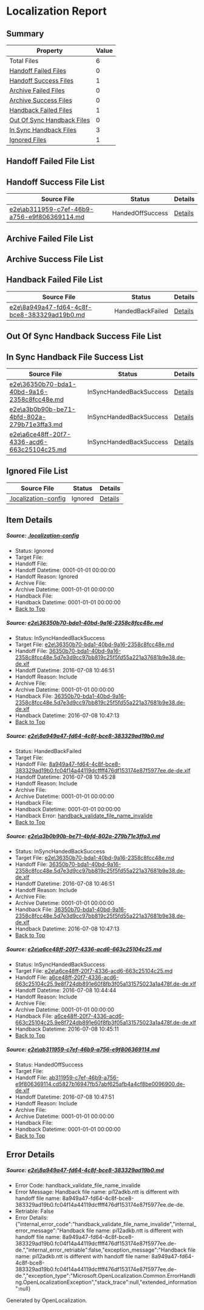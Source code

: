 # <a name='report-top'></a> Localization Report

## Summary
 Property | Value 
 -------- | ----- 
 Total Files | 6
[ Handoff Failed Files ](#handoff-failed-list)| 0
[ Handoff Success Files ](#handoff-success-list)| 1
[ Archive Failed Files ](#archive-failed-list)| 0
[ Archive Success Files ](#archive-success-list)| 0
[ Handback Failed Files ](#handback-failed-list)| 1
[ Out Of Sync Handback Files ](#outofsync-handback-success-list)| 0
[ In Sync Handback Files ](#insync-handback-success-list)| 3
[ Ignored Files ](#ignored-list)| 1

## <a name='handoff-failed-list'></a> Handoff Failed File List

## <a name='handoff-success-list'></a> Handoff Success File List
 Source File | Status | Details 
 ----------- | ------ | ------- 
 [e2e\ab311959-c7ef-46b9-a756-e9f806369114.md](https://github.com/OpenLocalizationTestOrg/oltest/blob/c1572da366a7c9f4ec2a28c24bc600ee771213e5/e2e/ab311959-c7ef-46b9-a756-e9f806369114.md) | HandedOffSuccess | [Details](#e3271bbee6634186b8958fd5d19abc078f844e5d5)

## <a name='archive-failed-list'></a> Archive Failed File List

## <a name='archive-success-list'></a> Archive Success File List

## <a name='handback-failed-list'></a> Handback Failed File List
 Source File | Status | Details 
 ----------- | ------ | ------- 
 [e2e\8a949a47-fd64-4c8f-bce8-383329ad19b0.md](https://github.com/OpenLocalizationTestOrg/oltest/blob/6c010928c50253610be2ee17e6ab2da0ccf08ea6/e2e/8a949a47-fd64-4c8f-bce8-383329ad19b0.md) | HandedBackFailed | [Details](#fa9d983561226f7c10e542cfc9c0f8d5e1841dd52)

## <a name='outofsync-handback-success-list'></a> Out Of Sync Handback Success File List

## <a name='insync-handback-success-list'></a> In Sync Handback File Success List
 Source File | Status | Details 
 ----------- | ------ | ------- 
 [e2e\36350b70-bda1-40bd-9a16-2358c8fcc48e.md](https://github.com/OpenLocalizationTestOrg/oltest/blob/669c69d5dba4fa6e218164ca4227fb719e5eeb3f/e2e/36350b70-bda1-40bd-9a16-2358c8fcc48e.md) | InSyncHandedBackSuccess | [Details](#8cff2d71048d85a9eca1463d42378df54ec038bd1)
 [e2e\a3b0b90b-be71-4bfd-802a-279b71e3ffa3.md](https://github.com/OpenLocalizationTestOrg/oltest/blob/c1572da366a7c9f4ec2a28c24bc600ee771213e5/e2e/a3b0b90b-be71-4bfd-802a-279b71e3ffa3.md) | InSyncHandedBackSuccess | [Details](#8cff2d71048d85a9eca1463d42378df54ec038bd3)
 [e2e\a6ce48ff-20f7-4336-acd6-663c25104c25.md](https://github.com/OpenLocalizationTestOrg/oltest/blob/c57b1c8af2f6b84884905c17d320d66d924ef2fe/e2e/a6ce48ff-20f7-4336-acd6-663c25104c25.md) | InSyncHandedBackSuccess | [Details](#db613be266f92c8ec11fa7b8c40b016057be0e704)

## <a name='ignored-list'></a> Ignored File List
 Source File | Status | Details 
 ----------- | ------ | ------- 
 [.localization-config](https://github.com/OpenLocalizationTestOrg/oltest/blob/c1572da366a7c9f4ec2a28c24bc600ee771213e5/.localization-config) | Ignored | [Details](#3d4f252ac210baf56311d7e97dcc2db10974dbd20)

## Item Details
##### <a name='3d4f252ac210baf56311d7e97dcc2db10974dbd20'></a> Source: [.localization-config](https://github.com/OpenLocalizationTestOrg/oltest/blob/c1572da366a7c9f4ec2a28c24bc600ee771213e5/.localization-config)
* Status: Ignored
* Target File: 
* Handoff File: 
* Handoff Datetime: 0001-01-01 00:00:00
* Handoff Reason: Ignored
* Archive File: 
* Archive Datetime: 0001-01-01 00:00:00
* Handback File: 
* Handback Datetime: 0001-01-01 00:00:00
* [Back to Top](#report-top)

##### <a name='8cff2d71048d85a9eca1463d42378df54ec038bd1'></a> Source: [e2e\36350b70-bda1-40bd-9a16-2358c8fcc48e.md](https://github.com/OpenLocalizationTestOrg/oltest/blob/669c69d5dba4fa6e218164ca4227fb719e5eeb3f/e2e/36350b70-bda1-40bd-9a16-2358c8fcc48e.md)
* Status: InSyncHandedBackSuccess
* Target File: [e2e\36350b70-bda1-40bd-9a16-2358c8fcc48e.md](https://github.com/OpenLocalizationTestOrg/oltest-dede-fly/blob/0e0729c57862473f64e5de9b8f0853dc8a59afb9/e2e/36350b70-bda1-40bd-9a16-2358c8fcc48e.md)
* Handoff File: [36350b70-bda1-40bd-9a16-2358c8fcc48e.5d7e3d9cc97bb819c25f5fd55a221a37681b9e38.de-de.xlf](https://github.com/OpenLocalizationTestOrg/olhandoff-e2e/blob/ac4c47dbe9c7dff1963e7b7eacdfe8847445995a/ol-handoff/OpenLocalizationTestOrg/oltest-dede-fly/ci/ht/36350b70-bda1-40bd-9a16-2358c8fcc48e.5d7e3d9cc97bb819c25f5fd55a221a37681b9e38.de-de.xlf)
* Handoff Datetime: 2016-07-08 10:46:51
* Handoff Reason: Include
* Archive File: 
* Archive Datetime: 0001-01-01 00:00:00
* Handback File: [36350b70-bda1-40bd-9a16-2358c8fcc48e.5d7e3d9cc97bb819c25f5fd55a221a37681b9e38.de-de.xlf](https://github.com/OpenLocalizationTestOrg/olhandback-e2e/blob/e48397fa4707e3165b35db03e1296855b862cae9/ol-handback/OpenLocalizationTestOrg/oltest-dede-fly/ci/ht/36350b70-bda1-40bd-9a16-2358c8fcc48e.5d7e3d9cc97bb819c25f5fd55a221a37681b9e38.de-de.xlf)
* Handback Datetime: 2016-07-08 10:47:13
* [Back to Top](#report-top)

##### <a name='fa9d983561226f7c10e542cfc9c0f8d5e1841dd52'></a> Source: [e2e\8a949a47-fd64-4c8f-bce8-383329ad19b0.md](https://github.com/OpenLocalizationTestOrg/oltest/blob/6c010928c50253610be2ee17e6ab2da0ccf08ea6/e2e/8a949a47-fd64-4c8f-bce8-383329ad19b0.md)
* Status: HandedBackFailed
* Target File: 
* Handoff File: [8a949a47-fd64-4c8f-bce8-383329ad19b0.fc04f14a44119dcffff476df153174e87f5977ee.de-de.xlf](https://github.com/OpenLocalizationTestOrg/olhandoff-e2e/blob/7d964d29486b20385a6733173745efccfa953b91/ol-handoff/OpenLocalizationTestOrg/oltest-dede-fly/ci/ht/8a949a47-fd64-4c8f-bce8-383329ad19b0.fc04f14a44119dcffff476df153174e87f5977ee.de-de.xlf)
* Handoff Datetime: 2016-07-08 10:45:28
* Handoff Reason: Include
* Archive File: 
* Archive Datetime: 0001-01-01 00:00:00
* Handback File: 
* Handback Datetime: 0001-01-01 00:00:00
* Handback Error: [handback_validate_file_name_invalide](#fa9d983561226f7c10e542cfc9c0f8d5e1841dd52handback_validate_file_name_invalide)
* [Back to Top](#report-top)

##### <a name='8cff2d71048d85a9eca1463d42378df54ec038bd3'></a> Source: [e2e\a3b0b90b-be71-4bfd-802a-279b71e3ffa3.md](https://github.com/OpenLocalizationTestOrg/oltest/blob/c1572da366a7c9f4ec2a28c24bc600ee771213e5/e2e/a3b0b90b-be71-4bfd-802a-279b71e3ffa3.md)
* Status: InSyncHandedBackSuccess
* Target File: [e2e\36350b70-bda1-40bd-9a16-2358c8fcc48e.md](https://github.com/OpenLocalizationTestOrg/oltest-dede-fly/blob/0e0729c57862473f64e5de9b8f0853dc8a59afb9/e2e/36350b70-bda1-40bd-9a16-2358c8fcc48e.md)
* Handoff File: [36350b70-bda1-40bd-9a16-2358c8fcc48e.5d7e3d9cc97bb819c25f5fd55a221a37681b9e38.de-de.xlf](https://github.com/OpenLocalizationTestOrg/olhandoff-e2e/blob/ac4c47dbe9c7dff1963e7b7eacdfe8847445995a/ol-handoff/OpenLocalizationTestOrg/oltest-dede-fly/ci/ht/36350b70-bda1-40bd-9a16-2358c8fcc48e.5d7e3d9cc97bb819c25f5fd55a221a37681b9e38.de-de.xlf)
* Handoff Datetime: 2016-07-08 10:46:51
* Handoff Reason: Include
* Archive File: 
* Archive Datetime: 0001-01-01 00:00:00
* Handback File: [36350b70-bda1-40bd-9a16-2358c8fcc48e.5d7e3d9cc97bb819c25f5fd55a221a37681b9e38.de-de.xlf](https://github.com/OpenLocalizationTestOrg/olhandback-e2e/blob/e48397fa4707e3165b35db03e1296855b862cae9/ol-handback/OpenLocalizationTestOrg/oltest-dede-fly/ci/ht/36350b70-bda1-40bd-9a16-2358c8fcc48e.5d7e3d9cc97bb819c25f5fd55a221a37681b9e38.de-de.xlf)
* Handback Datetime: 2016-07-08 10:47:13
* [Back to Top](#report-top)

##### <a name='db613be266f92c8ec11fa7b8c40b016057be0e704'></a> Source: [e2e\a6ce48ff-20f7-4336-acd6-663c25104c25.md](https://github.com/OpenLocalizationTestOrg/oltest/blob/c57b1c8af2f6b84884905c17d320d66d924ef2fe/e2e/a6ce48ff-20f7-4336-acd6-663c25104c25.md)
* Status: InSyncHandedBackSuccess
* Target File: [e2e\a6ce48ff-20f7-4336-acd6-663c25104c25.md](https://github.com/OpenLocalizationTestOrg/oltest-dede-fly/blob/d53476c4ee7a73ff17fc3f2ac0334183fa473df3/e2e/a6ce48ff-20f7-4336-acd6-663c25104c25.md)
* Handoff File: [a6ce48ff-20f7-4336-acd6-663c25104c25.9e8f724db891e60f8fb3f05a131575023a1a478f.de-de.xlf](https://github.com/OpenLocalizationTestOrg/olhandoff-e2e/blob/6262c342b79e813e0b71c5acf87a0ae90d8b1bc2/ol-handoff/OpenLocalizationTestOrg/oltest-dede-fly/ci/ht/a6ce48ff-20f7-4336-acd6-663c25104c25.9e8f724db891e60f8fb3f05a131575023a1a478f.de-de.xlf)
* Handoff Datetime: 2016-07-08 10:44:44
* Handoff Reason: Include
* Archive File: 
* Archive Datetime: 0001-01-01 00:00:00
* Handback File: [a6ce48ff-20f7-4336-acd6-663c25104c25.9e8f724db891e60f8fb3f05a131575023a1a478f.de-de.xlf](https://github.com/OpenLocalizationTestOrg/olhandback-e2e/blob/4c2987b0333a95c33e9306292033beaec09845c3/ol-handback/OpenLocalizationTestOrg/oltest-dede-fly/ci/ht/a6ce48ff-20f7-4336-acd6-663c25104c25.9e8f724db891e60f8fb3f05a131575023a1a478f.de-de.xlf)
* Handback Datetime: 2016-07-08 10:45:11
* [Back to Top](#report-top)

##### <a name='e3271bbee6634186b8958fd5d19abc078f844e5d5'></a> Source: [e2e\ab311959-c7ef-46b9-a756-e9f806369114.md](https://github.com/OpenLocalizationTestOrg/oltest/blob/c1572da366a7c9f4ec2a28c24bc600ee771213e5/e2e/ab311959-c7ef-46b9-a756-e9f806369114.md)
* Status: HandedOffSuccess
* Target File: 
* Handoff File: [ab311959-c7ef-46b9-a756-e9f806369114.cd5827b16947fb57abf625afb4a4cf8be0096900.de-de.xlf](https://github.com/OpenLocalizationTestOrg/olhandoff-e2e/blob/0f56b0660552f4d890e4cce0cc14f0b688c57cc5/ol-handoff/OpenLocalizationTestOrg/oltest-dede-fly/ci/ht/ab311959-c7ef-46b9-a756-e9f806369114.cd5827b16947fb57abf625afb4a4cf8be0096900.de-de.xlf)
* Handoff Datetime: 2016-07-08 10:47:51
* Handoff Reason: Include
* Archive File: 
* Archive Datetime: 0001-01-01 00:00:00
* Handback File: 
* Handback Datetime: 0001-01-01 00:00:00
* [Back to Top](#report-top)


## Error Details
##### <a name='fa9d983561226f7c10e542cfc9c0f8d5e1841dd52handback_validate_file_name_invalide'></a> Source: [e2e\8a949a47-fd64-4c8f-bce8-383329ad19b0.md](#fa9d983561226f7c10e542cfc9c0f8d5e1841dd52)
* Error Code: handback_validate_file_name_invalide
* Error Message: Handback file name: pi12adkb.ntt is different with handoff file name: 8a949a47-fd64-4c8f-bce8-383329ad19b0.fc04f14a44119dcffff476df153174e87f5977ee.de-de.
* Retriable: False
* Error Details: {"internal_error_code":"handback_validate_file_name_invalide","internal_error_message":"Handback file name: pi12adkb.ntt is different with handoff file name: 8a949a47-fd64-4c8f-bce8-383329ad19b0.fc04f14a44119dcffff476df153174e87f5977ee.de-de.","internal_error_retriable":false,"exception_message":"Handback file name: pi12adkb.ntt is different with handoff file name: 8a949a47-fd64-4c8f-bce8-383329ad19b0.fc04f14a44119dcffff476df153174e87f5977ee.de-de.","exception_type":"Microsoft.OpenLocalization.Common.ErrorHandling.OpenLocalizationException","stack_trace":null,"extended_information":null}


Generated by OpenLocalization.
